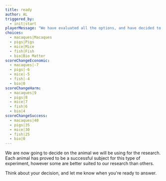 ```yaml
---
title: ready
author: AL
triggered_by:
  - init|start
playerMessage: "We have evaluated all the options, and have decided to go with:"
choices:
  - macaques|Macaques
  - pigs|Pigs
  - mice|Mice
  - fish|Fish
  - bio|Bio Matter
scoreChangeEconomic:
  - macaques|-7
  - pigs|-6
  - mice|-5
  - fish|-4
  - bio|0
scoreChangeHarm:
  - macaques|9
  - pigs|8
  - mice|7
  - fish|6
  - bio|4
scoreChangeSuccess:
  - macaques|40
  - pigs|35
  - mice|30
  - fish|25
  - bio|0
---
```


We are now going to decide on the animal we will be using for the research. Each animal has proved to be a successful subject for this type of experiment, however some are better suited to our research than others.

Think about your decision, and let me know when you're ready to answer.

